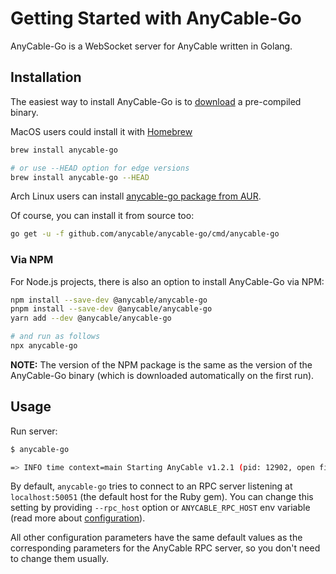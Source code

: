 # Getting Started with AnyCable-Go

AnyCable-Go is a WebSocket server for AnyCable written in Golang.

## Installation

The easiest way to install AnyCable-Go is to [download](https://github.com/anycable/anycable-go/releases) a pre-compiled binary.

MacOS users could install it with [Homebrew](https://brew.sh/)

```sh
brew install anycable-go

# or use --HEAD option for edge versions
brew install anycable-go --HEAD
```

Arch Linux users can install [anycable-go package from AUR](https://aur.archlinux.org/packages/anycable-go/).

Of course, you can install it from source too:

```sh
go get -u -f github.com/anycable/anycable-go/cmd/anycable-go
```

### Via NPM

For Node.js projects, there is also an option to install AnyCable-Go via NPM:

```sh
npm install --save-dev @anycable/anycable-go
pnpm install --save-dev @anycable/anycable-go
yarn add --dev @anycable/anycable-go

# and run as follows
npx anycable-go
```

**NOTE:** The version of the NPM package is the same as the version of the AnyCable-Go binary (which is downloaded automatically on the first run).

## Usage

Run server:

```sh
$ anycable-go

=> INFO time context=main Starting AnyCable v1.2.1 (pid: 12902, open files limit: 524288, gomaxprocs: 4)
```

By default, `anycable-go` tries to connect to an RPC server listening at `localhost:50051` (the default host for the Ruby gem). You can change this setting by providing `--rpc_host` option or `ANYCABLE_RPC_HOST` env variable (read more about [configuration](./configuration.md)).

All other configuration parameters have the same default values as the corresponding parameters for the AnyCable RPC server, so you don't need to change them usually.
